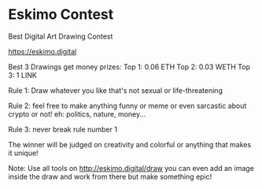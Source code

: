# Eskimo Contest

Best Digital Art Drawing Contest

https://eskimo.digital

Best 3 Drawings get money prizes:
Top 1: 0.06 ETH
Top 2: 0.03 WETH
Top 3: 1 LINK

Rule 1: Draw whatever you like that's not sexual or life-threatening 

Rule 2: feel free to make anything funny or meme or even sarcastic about crypto or not! eh: politics, nature, money...

Rule 3: never break rule number 1

The winner will be judged on creativity and colorful or anything that makes it unique!


Note: Use all tools on http://eskimo.digital/draw you can even add an image inside the draw and work from there but make something epic!
